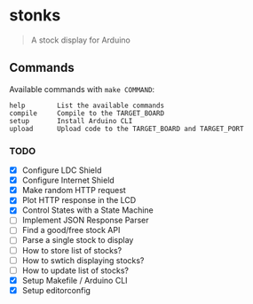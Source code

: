 # stonks
> A stock display for Arduino

## Commands

Available commands with `make COMMAND`:

```
help        List the available commands
compile     Compile to the TARGET_BOARD
setup       Install Arduino CLI
upload      Upload code to the TARGET_BOARD and TARGET_PORT
```

### TODO

* [x] Configure LDC Shield
* [x] Configure Internet Shield
* [x] Make random HTTP request
* [x] Plot HTTP response in the LCD
* [x] Control States with a State Machine
* [ ] Implement JSON Response Parser
* [ ] Find a good/free stock API
* [ ] Parse a single stock to display
* [ ] How to store list of stocks?
* [ ] How to swtich displaying stocks?
* [ ] How to update list of stocks?
* [x] Setup Makefile / Arduino CLI
* [x] Setup editorconfig

